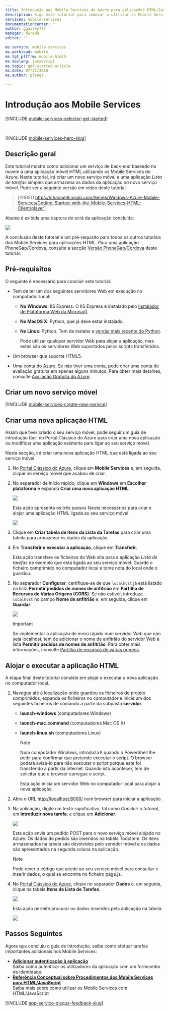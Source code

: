 ```yaml
---
title: Introdução aos Mobile Services do Azure para aplicações HTML/JavaScript | Microsoft Docs
description: Siga este tutorial para começar a utilizar os Mobile Services do Azure para o desenvolvimento de HTML.
services: mobile-services
documentationcenter: ''
author: ggailey777
manager: dwrede
editor: ''

ms.service: mobile-services
ms.workload: mobile
ms.tgt_pltfrm: mobile-html5
ms.devlang: javascript
ms.topic: get-started-article
ms.date: 07/21/2016
ms.author: glenga

---
```

# <a name="getting-started"> </a>Introdução aos Mobile Services
[!INCLUDE [mobile-services-selector-get-started](../../includes/mobile-services-selector-get-started.md)]

&nbsp;

[!INCLUDE [mobile-services-hero-slug](../../includes/mobile-services-hero-slug.md)]

## Descrição geral
Este tutorial mostra como adicionar um serviço de back-end baseado na nuvem a uma aplicação móvel HTML utilizando os Mobile Services do Azure. Neste tutorial, irá criar um novo serviço móvel e uma aplicação *Lista de tarefas* simples que armazena os dados da aplicação no novo serviço móvel. Pode ver a seguinte versão em vídeo deste tutorial. 

> [!VIDEO https://channel9.msdn.com/Series/Windows-Azure-Mobile-Services/Getting-Started-with-the-Mobile-Services-HTML-Client/player]
> 
> 

Abaixo é exibida uma captura de ecrã da aplicação concluída:

![][0]

A conclusão deste tutorial é um pré-requisito para todos os outros tutoriais dos Mobile Services para aplicações HTML. Para uma aplicação PhoneGap/Cordova, consulte a secção [Versão PhoneGap/Cordova](mobile-services-javascript-backend-phonegap-get-started.md) deste tutorial.

## Pré-requisitos
O seguinte é necessário para concluir este tutorial:

* Tem de ter um dos seguintes servidores Web em execução no computador local:
  
  * **No Windows**: IIS Express. O IIS Express é instalado pelo [Instalador de Plataforma Web da Microsoft].
  * **No MacOS X**: Python, que já deve estar instalado.
  * **No Linux**: Python. Tem de instalar a [versão mais recente do Python].
    
    Pode utilizar qualquer servidor Web para alojar a aplicação, mas estes são os servidores Web suportados pelos scripts transferidos.  
* Um browser que suporte HTML5.
* Uma conta do Azure. Se não tiver uma conta, pode criar uma conta de avaliação gratuita em apenas alguns minutos. Para obter mais detalhes, consulte [Avaliação Gratuita do Azure](https://azure.microsoft.com/pricing/free-trial/?WT.mc_id=A0E0E5C02&amp;returnurl=http%3A%2F%2Fazure.microsoft.com%2Fen-us%2Fdevelop%2Fmobile%2Ftutorials%2Fget-started-html%2F"%20target="_blank). 

## <a name="create-new-service"> </a>Criar um novo serviço móvel
[!INCLUDE [mobile-services-create-new-service](../../includes/mobile-services-create-new-service.md)]

## Criar uma nova aplicação HTML
Assim que tiver criado o seu serviço móvel, pode seguir um guia de introdução fácil no Portal Clássico do Azure para criar uma nova aplicação ou modificar uma aplicação existente para ligar ao seu serviço móvel.

Nesta secção, irá criar uma nova aplicação HTML que está ligada ao seu serviço móvel.

1. No [Portal Clássico do Azure], clique em **Mobile Services** e, em seguida, clique no serviço móvel que acabou de criar.
2. No separador de início rápido, clique em **Windows** em **Escolher plataforma** e expanda **Criar uma nova aplicação HTML**.
   
    ![][6]
   
    Esta ação apresenta os três passos fáceis necessários para criar e alojar uma aplicação HTML ligada ao seu serviço móvel.
   
    ![][7]
3. Clique em **Criar tabela de Itens da Lista da Tarefas** para criar uma tabela para armazenar os dados da aplicação.
4. Em **Transferir e executar a aplicação**, clique em **Transferir**.
   
    Esta ação transfere os ficheiros do Web site para a aplicação *Lista de tarefas* de exemplo que está ligada ao seu serviço móvel. Guarde o ficheiro comprimido no computador local e tome nota do local onde o guardou.
5. No separador **Configurar**, certifique-se de que `localhost` já está listado na lista **Permitir pedidos de nomes de anfitrião** em **Partilha de Recursos de Várias Origens (CORS)**. Se não estiver, introduza `localhost` no campo **Nome de anfitrião** e, em seguida, clique em **Guardar**.
   
    ![][9]
   
   > [!IMPORTANT]
   > Se implementar a aplicação de início rápido num servidor Web que não seja localhost, tem de adicionar o nome de anfitrião do servidor Web à lista **Permitir pedidos de nomes de anfitrião**. Para obter mais informações, consulte [Partilha de recursos de várias origens](http://msdn.microsoft.com/library/windowsazure/dn155871.aspx).
   > 
   > 

## Alojar e executar a aplicação HTML
A etapa final deste tutorial consiste em alojar e executar a nova aplicação no computador local.

1. Navegue até à localização onde guardou os ficheiros de projeto comprimidos, expanda os ficheiros no computador e inicie um dos seguintes ficheiros de comando a partir da subpasta **servidor**.
   
   * **launch-windows** (computadores Windows)
   * **launch-mac.command** (computadores Mac OS X)
   * **launch-linux.sh** (computadores Linux)
     
     > [!NOTE]
     > Num computador Windows, introduza `R` quando o PowerShell lhe pedir para confirmar que pretende executar o script. O browser poderá avisá-lo para não executar o script porque este foi transferido a partir da Internet. Quando isto acontecer, tem de solicitar que o browser carregue o script.
     > 
     > 
     
     Esta ação inicia um servidor Web no computador local para alojar a nova aplicação.
2. Abra o URL <a href="http://localhost:8000/" target="_blank">http://localhost:8000/</a> num browser para iniciar a aplicação.
3. Na aplicação, digite um texto significativo, tal como *Concluir o tutorial*, em **Introduzir nova tarefa**, e clique em **Adicionar**.
   
    ![][10]
   
    Esta ação envia um pedido POST para o novo serviço móvel alojado no Azure. Os dados do pedido são inseridos na tabela TodoItem. Os itens armazenados na tabela são devolvidos pelo servidor móvel e os dados são apresentados na segunda coluna na aplicação.
   
   > [!NOTE]
   > Pode rever o código que acede ao seu serviço móvel para consultar e inserir dados, o qual se encontra no ficheiro page.js.
   > 
   > 
4. No [Portal Clássico do Azure], clique no separador **Dados** e, em seguida, clique na tabela **Itens da Lista de Tarefas**.
   
    ![][11]
   
    Esta ação permite procurar os dados inseridos pela aplicação na tabela.
   
    ![][12]

## <a name="next-steps"> </a>Passos Seguintes
Agora que concluiu o guia de introdução, saiba como efetuar tarefas importantes adicionais nos Mobile Services:

* **[Adicionar autenticação à aplicação]**  
  Saiba como autenticar os utilizadores da aplicação com um fornecedor de identidade.
* **[Referência Conceptual sobre Procedimentos dos Mobile Services para HTML/JavaScript]**  
  Saiba mais sobre como utilizar os Mobile Services com HTML/JavaScript

[!INCLUDE [app-service-disqus-feedback-slug](../../includes/app-service-disqus-feedback-slug.md)]

<!-- Anchors. -->
[Introdução aos Mobile Services]:#getting-started
[Criar um novo serviço móvel]:#create-new-service
[Definir a instância do serviço móvel]:#define-mobile-service-instance
[Passos Seguintes]:#next-steps

<!-- Images. -->
[0]: ./media/mobile-services-html-get-started/mobile-quickstart-completed-html.png

[6]: ./media/mobile-services-html-get-started/mobile-portal-quickstart-html.png
[7]: ./media/mobile-services-html-get-started/mobile-quickstart-steps-html.png

[9]: ./media/mobile-services-html-get-started/mobile-services-set-cors-localhost.png
[10]: ./media/mobile-services-html-get-started/mobile-quickstart-startup-html.png
[11]: ./media/mobile-services-html-get-started/mobile-data-tab.png
[12]: ./media/mobile-services-html-get-started/mobile-data-browse.png


<!-- URLs. -->
[Adicionar autenticação à aplicação]: mobile-services-html-get-started-users.md

[Portal Clássico do Azure]: https://manage.windowsazure.com/
[Instalador de Plataforma Web da Microsoft]:  http://go.microsoft.com/fwlink/p/?LinkId=286333
[versão mais recente do Python]: http://go.microsoft.com/fwlink/p/?LinkId=286342
[Referência Conceptual sobre Procedimentos dos Mobile Services para HTML/JavaScript]: mobile-services-html-how-to-use-client-library.md
[Partilha de recursos de várias origens]: http://msdn.microsoft.com/library/azure/dn155871.aspx




<!--HONumber=Aug16_HO1-->


